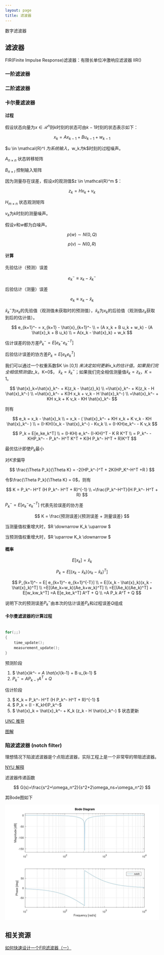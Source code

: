 ```yaml
---
layout: page
title: 滤波器
---
```


<!---
版本    日期    作者    描述
v1.0    2019.06.04  lous    文件创建

-->

数字滤波器

## 滤波器

FIR(Finite Impulse Response)滤波器：有限长单位冲激响应滤波器
IIR()

### 一阶滤波器

### 二阶滤波器

### 卡尔曼滤波器

#### 过程

假设状态向量为$x \in \mathcal{R}^n$则$k$时刻的状态可由$k-1$时刻的状态表示如下：

$$
x_k=Ax_{k-1}+Bu_{k-1}+w_{k-1}
$$

$u \in \mathcal{R}^l $为系统输入，$w_k$为$k$时刻的过程噪声。

$A_{n \times n}$ 状态转移矩阵

$B_{n \times l}$ 控制输入矩阵

因为测量存在误差，假设$x$的观测值$z \in \mathcal{R}^m $：

$$
z_k=Hx_k+v_k
$$

$H_{m \times n}$ 状态观测矩阵

$v_k$为$k$时刻的测量噪声。

假设$v$和$w$都为白噪声。

$$
p(w) \sim N(0,Q)
$$

$$
p(v) \sim N(0,R)
$$

#### 计算

先验估计（预测）误差

$$
e_k^- \equiv x_k - \hat{x} _k^- 
$$

后验估计（测量）误差

$$
e_k \equiv x_k - \hat{x} _k 
$$

$\hat{x} _k^-$为$x_k$的先验值（观测值未获取时的预测值），$\hat{x} _k$为$x_k$的后验值（观测值$z_k$获取到后的估计值）。



$$
e_{k+1}^- = x_{k+1} - \hat{x}_{k+1}^- \\
= (A x_k + B u_k + w_k) - (A \hat{x}_k + B u_k) \\
= A(x_k - \hat{x}_k) + w_k
$$


估计误差的协方差$P_k^-=E[ e_k^- e_k^{-T}]$

后验估计误差的协方差$P_k=E[ e_k e_k^T]$

我们可以通过一个权重系数$K \in [0,1] $来决定如何更新$x_k$的估计值，如果我们完全相信预测值$z_k$，$K=0$， $\hat{x}_k=\hat{x}_k^-$；如果我们完全相信测量值$\hat{x}_k = z_k$，$K=1$。

$$
\hat{x}_k=\hat{x}_k^- + K(z_k - \hat{z}_k) \\
=\hat{x}_k^- + K(z_k - H \hat{x}_k^-) \\
=\hat{x}_k^- + K(H x_k + v_k - H \hat{x}_k^-) \\
=\hat{x}_k^- + KH x_k + K v_k - KH \hat{x}_k^- 
$$

则有

$$
e_k = x_k - \hat{x}_k \\
= x_k - ( \hat{x}_k^- + KH x_k + K v_k - KH \hat{x}_k^-  ) \\
= (I-KH)(x_k - \hat{x}_k^-) - Kv_k \\
= (I-KH)e_k^- - K v_k
$$

$$
P_k = E[e_ke_k^T] \\
= (I-KH) e_k^- (I-KH)^T - K R K^T \\
= P_k^- - KHP_k^- - P_k^- H^T K^T + K(H P_k^- H^T + R)K^T
$$

最优估计即使$P_k$最小

对$K$求偏导

$$
\frac{\Theta P_k}{\Theta K} = -2(HP_k^-)^T + 2K(HP_K^-H^T +R )
$$

令$\frac{\Theta P_k}{\Theta K} = 0$，则有

$$
K = P_k^- H^T (H P_k^- H^T + R)^{-1} \\
=\frac{P_k^-H^T}{H P_k^- H^T + R}
$$

$P_k^- = E[e_k^- e_k^{-T}]$ 代表先验误差的协方差

$$
K = \frac{预测误差}{预测误差 + 测量误差}
$$

当测量值权重增大时，$R \downarrow K_k \uparrow $

当预测值权重增大时，$R \uparrow K_k \downarrow $

#### 概率

$$
E[x_k] = \hat{x}_k
$$

$$
P_k = E[(x_k - \hat{x}_k)(x_k - \hat{x}_k)^T]
$$

$$
P_{k+1}^- = E[ e_{k+1}^- e_{k+1}^{-T}] \\
= E[(x_k - \hat{x}_k)(x_k - \hat{x}_k)^T] \\
=E[(Ae_k+w_k)(Ae_k+w_k)^T] \\
=E[(Ae_k)(Ae_k)^T] + E[w_kw_k^T]
=A E[e_ke_k^T] A^T + Q \\
=A P_k A^T + Q
$$

说明下次的预测误差$P_k^-$由本次的估计误差$P_k$和过程误差$Q$组成



#### 卡尔曼滤波器的计算过程

```c

for(;;)
{
    time_update();
    measurement_update();
}

```

预测阶段

1. $ \hat{x}_k^- = A \hat{x}_{k-1} + B u_{k-1} $
2. $P_k^- = A P_{k-1} A^T + Q$

估计阶段

3. $ K_k = P_k^- H^T (H P_k^- H^T + R)^{-1} $
4. $ P_k = (I - K_kH)P_k^-$ 
5. $ \hat{x}_k = \hat{x}_k^- + K_k (z_k - H \hat{x}_k^-) $ 状态更新

[UNC 推导](https://www.cs.unc.edu/~welch/media/pdf/kalman_intro.pdf)

[图解](https://www.bzarg.com/p/how-a-kalman-filter-works-in-pictures/)

### 陷波滤波器 (notch filter)

理想情况下陷波滤波器是个点阻滤波器，实际工程上是一个非常窄的带阻滤波器。

[NYU 解释](engineering.nyu.edu/mechatronics/Control_Lab/Padmini/Fiberoptics/Notch_Filter.doc)

滤波器传递函数

$$
G(s)=\frac{s^2+\omega_n^2}{s^2+2\omega_ns+\omega_n^2}
$$

其Bode图如下

![bode图](../../project/pic/octave_NYU_notch_filter_bode_50hz.jpg)


## 相关资源

[如何快速设计一个FIR滤波器（一）](https://zhuanlan.zhihu.com/p/45138629)